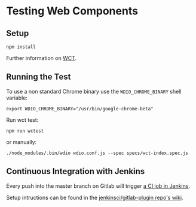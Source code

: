 # Testing Web Components

## Setup

```
npm install
```

Further information on [WCT](https://github.com/Polymer/tools/tree/master/packages/web-component-tester).

## Running the Test

To use a non standard Chrome binary use the `WDIO_CHROME_BINARY` shell  variable:

```shell
export WDIO_CHROME_BINARY="/usr/bin/google-chrome-beta"
```

Run wct test:

```shell
npm run wctest
```

or manually:

```shell
./node_modules/.bin/wdio wdio.conf.js --spec specs/wct-index.spec.js
```

## Continuous Integration with Jenkins

Every push into the master branch on Gitlab will trigger [a CI job in Jenkins](https://jenkins.existsolutions.com/view/Tei-Publisher/job/teipublisher-web-components-test/).

Setup intructions can be found in the [jenkinsci/gitlab-plugin repo's wiki](https://github.com/jenkinsci/gitlab-plugin/wiki/Setup-Example).
